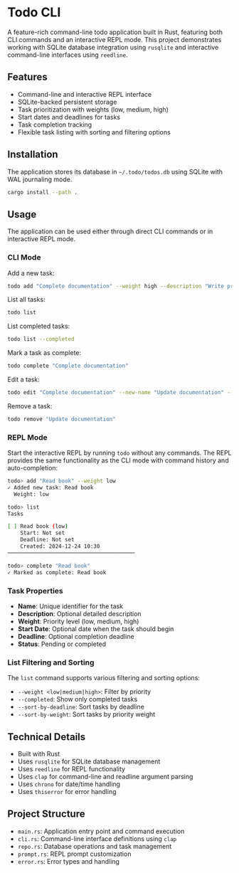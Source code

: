 # Todo CLI

A feature-rich command-line todo application built in Rust, featuring both CLI
commands and an interactive REPL mode. This project demonstrates working with
SQLite database integration using `rusqlite` and interactive command-line
interfaces using `reedline`.

## Features

- Command-line and interactive REPL interface
- SQLite-backed persistent storage
- Task prioritization with weights (low, medium, high)
- Start dates and deadlines for tasks
- Task completion tracking
- Flexible task listing with sorting and filtering options

## Installation

The application stores its database in `~/.todo/todos.db` using SQLite with WAL
journaling mode.

```bash
cargo install --path .
```

## Usage

The application can be used either through direct CLI commands or in interactive
REPL mode.

### CLI Mode

Add a new task:

```bash
todo add "Complete documentation" --weight high --description "Write project documentation" --days-to-complete 7
```

List all tasks:

```bash
todo list
```

List completed tasks:

```bash
todo list --completed
```

Mark a task as complete:

```bash
todo complete "Complete documentation"
```

Edit a task:

```bash
todo edit "Complete documentation" --new-name "Update documentation" --weight medium
```

Remove a task:

```bash
todo remove "Update documentation"
```

### REPL Mode

Start the interactive REPL by running `todo` without any commands. The REPL
provides the same functionality as the CLI mode with command history and
auto-completion:

```bash
todo> add "Read book" --weight low
✓ Added new task: Read book
  Weight: low

todo> list
Tasks

[ ] Read book (low)
    Start: Not set
    Deadline: Not set
    Created: 2024-12-24 10:30
────────────────────────────────────────

todo> complete "Read book"
✓ Marked as complete: Read book
```

### Task Properties

- **Name**: Unique identifier for the task
- **Description**: Optional detailed description
- **Weight**: Priority level (low, medium, high)
- **Start Date**: Optional date when the task should begin
- **Deadline**: Optional completion deadline
- **Status**: Pending or completed

### List Filtering and Sorting

The `list` command supports various filtering and sorting options:

- `--weight <low|medium|high>`: Filter by priority
- `--completed`: Show only completed tasks
- `--sort-by-deadline`: Sort tasks by deadline
- `--sort-by-weight`: Sort tasks by priority weight

## Technical Details

- Built with Rust
- Uses `rusqlite` for SQLite database management
- Uses `reedline` for REPL functionality
- Uses `clap` for command-line and readline argument parsing
- Uses `chrono` for date/time handling
- Uses `thiserror` for error handling

## Project Structure

- `main.rs`: Application entry point and command execution
- `cli.rs`: Command-line interface definitions using `clap`
- `repo.rs`: Database operations and task management
- `prompt.rs`: REPL prompt customization
- `error.rs`: Error types and handling
